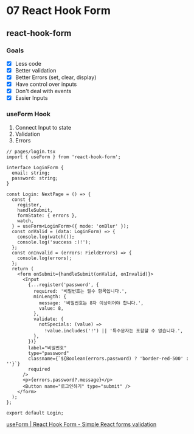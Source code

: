# 07 React Hook Form

## react-hook-form

### Goals

- [x] Less code
- [x] Better validation
- [x] Better Errors (set, clear, display)
- [x] Have control over inputs
- [x] Don't deal with events
- [x] Easier Inputs

### useForm Hook

1. Connect Input to state
2. Validation
3. Errors

```tsx
// pages/login.tsx
import { useForm } from 'react-hook-form';

interface LoginForm {
  email: string;
  password: string;
}

const Login: NextPage = () => {
  const {
    register,
    handleSubmit,
    formState: { errors },
    watch,
  } = useForm<LoginForm>({ mode: 'onBlur' });
  const onValid = (data: LoginForm) => {
    console.log(watch());
    console.log('success :)!');
  };
  const onInvalid = (errors: FieldErrors) => {
    console.log(errors);
  };
  return (
    <form onSubmit={handleSubmit(onValid, onInvalid)}>
      <Input
        {...register('password', {
          required: '비밀번호는 필수 항목입니다.',
          minLength: {
            message: '비밀번호는 8자 이상이어야 합니다.',
            value: 8,
          },
          validate: {
            notSpecials: (value) =>
              !value.includes('!') || '특수문자는 포함할 수 없습니다.',
          },
        })}
        label="비밀번호"
        type="password"
        classname={`${Boolean(errors.password) ? 'border-red-500' : ''}`}
        required
      />
      <p>{errors.password?.message}</p>
      <Button name="로그인하기" type="submit" />
    </form>
  );
};

export default Login;
```

[useForm | React Hook Form - Simple React forms validation](https://react-hook-form.com/api/useform)
